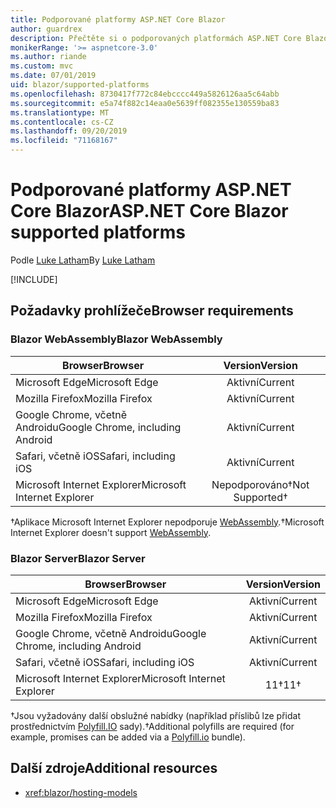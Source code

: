 ```yaml
---
title: Podporované platformy ASP.NET Core Blazor
author: guardrex
description: Přečtěte si o podporovaných platformách ASP.NET Core Blazor.
monikerRange: '>= aspnetcore-3.0'
ms.author: riande
ms.custom: mvc
ms.date: 07/01/2019
uid: blazor/supported-platforms
ms.openlocfilehash: 8730417f772c84ebcccc449a5826126aa5c64abb
ms.sourcegitcommit: e5a74f882c14eaa0e5639ff082355e130559ba83
ms.translationtype: MT
ms.contentlocale: cs-CZ
ms.lasthandoff: 09/20/2019
ms.locfileid: "71168167"
---
```

# <a name="aspnet-core-blazor-supported-platforms"></a><span data-ttu-id="2a175-103">Podporované platformy ASP.NET Core Blazor</span><span class="sxs-lookup"><span data-stu-id="2a175-103">ASP.NET Core Blazor supported platforms</span></span>

<span data-ttu-id="2a175-104">Podle [Luke Latham](https://github.com/guardrex)</span><span class="sxs-lookup"><span data-stu-id="2a175-104">By [Luke Latham](https://github.com/guardrex)</span></span>

[!INCLUDE[](~/includes/blazorwasm-preview-notice.md)]

## <a name="browser-requirements"></a><span data-ttu-id="2a175-105">Požadavky prohlížeče</span><span class="sxs-lookup"><span data-stu-id="2a175-105">Browser requirements</span></span>

### <a name="blazor-webassembly"></a><span data-ttu-id="2a175-106">Blazor WebAssembly</span><span class="sxs-lookup"><span data-stu-id="2a175-106">Blazor WebAssembly</span></span>

| <span data-ttu-id="2a175-107">Browser</span><span class="sxs-lookup"><span data-stu-id="2a175-107">Browser</span></span>                          | <span data-ttu-id="2a175-108">Version</span><span class="sxs-lookup"><span data-stu-id="2a175-108">Version</span></span>               |
| -------------------------------- | :-------------------: |
| <span data-ttu-id="2a175-109">Microsoft Edge</span><span class="sxs-lookup"><span data-stu-id="2a175-109">Microsoft Edge</span></span>                   | <span data-ttu-id="2a175-110">Aktivní</span><span class="sxs-lookup"><span data-stu-id="2a175-110">Current</span></span>               |
| <span data-ttu-id="2a175-111">Mozilla Firefox</span><span class="sxs-lookup"><span data-stu-id="2a175-111">Mozilla Firefox</span></span>                  | <span data-ttu-id="2a175-112">Aktivní</span><span class="sxs-lookup"><span data-stu-id="2a175-112">Current</span></span>               |
| <span data-ttu-id="2a175-113">Google Chrome, včetně Androidu</span><span class="sxs-lookup"><span data-stu-id="2a175-113">Google Chrome, including Android</span></span> | <span data-ttu-id="2a175-114">Aktivní</span><span class="sxs-lookup"><span data-stu-id="2a175-114">Current</span></span>               |
| <span data-ttu-id="2a175-115">Safari, včetně iOS</span><span class="sxs-lookup"><span data-stu-id="2a175-115">Safari, including iOS</span></span>            | <span data-ttu-id="2a175-116">Aktivní</span><span class="sxs-lookup"><span data-stu-id="2a175-116">Current</span></span>               |
| <span data-ttu-id="2a175-117">Microsoft Internet Explorer</span><span class="sxs-lookup"><span data-stu-id="2a175-117">Microsoft Internet Explorer</span></span>      | <span data-ttu-id="2a175-118">Nepodporováno&dagger;</span><span class="sxs-lookup"><span data-stu-id="2a175-118">Not Supported&dagger;</span></span> |

<span data-ttu-id="2a175-119">&dagger;Aplikace Microsoft Internet Explorer nepodporuje [WebAssembly](https://webassembly.org).</span><span class="sxs-lookup"><span data-stu-id="2a175-119">&dagger;Microsoft Internet Explorer doesn't support [WebAssembly](https://webassembly.org).</span></span>

### <a name="blazor-server"></a><span data-ttu-id="2a175-120">Blazor Server</span><span class="sxs-lookup"><span data-stu-id="2a175-120">Blazor Server</span></span>

| <span data-ttu-id="2a175-121">Browser</span><span class="sxs-lookup"><span data-stu-id="2a175-121">Browser</span></span>                          | <span data-ttu-id="2a175-122">Version</span><span class="sxs-lookup"><span data-stu-id="2a175-122">Version</span></span>    |
| -------------------------------- | :--------: |
| <span data-ttu-id="2a175-123">Microsoft Edge</span><span class="sxs-lookup"><span data-stu-id="2a175-123">Microsoft Edge</span></span>                   | <span data-ttu-id="2a175-124">Aktivní</span><span class="sxs-lookup"><span data-stu-id="2a175-124">Current</span></span>    |
| <span data-ttu-id="2a175-125">Mozilla Firefox</span><span class="sxs-lookup"><span data-stu-id="2a175-125">Mozilla Firefox</span></span>                  | <span data-ttu-id="2a175-126">Aktivní</span><span class="sxs-lookup"><span data-stu-id="2a175-126">Current</span></span>    |
| <span data-ttu-id="2a175-127">Google Chrome, včetně Androidu</span><span class="sxs-lookup"><span data-stu-id="2a175-127">Google Chrome, including Android</span></span> | <span data-ttu-id="2a175-128">Aktivní</span><span class="sxs-lookup"><span data-stu-id="2a175-128">Current</span></span>    |
| <span data-ttu-id="2a175-129">Safari, včetně iOS</span><span class="sxs-lookup"><span data-stu-id="2a175-129">Safari, including iOS</span></span>            | <span data-ttu-id="2a175-130">Aktivní</span><span class="sxs-lookup"><span data-stu-id="2a175-130">Current</span></span>    |
| <span data-ttu-id="2a175-131">Microsoft Internet Explorer</span><span class="sxs-lookup"><span data-stu-id="2a175-131">Microsoft Internet Explorer</span></span>      | <span data-ttu-id="2a175-132">11&dagger;</span><span class="sxs-lookup"><span data-stu-id="2a175-132">11&dagger;</span></span> |

<span data-ttu-id="2a175-133">&dagger;Jsou vyžadovány další obslužné nabídky (například příslibů lze přidat prostřednictvím [Polyfill.IO](https://polyfill.io/v3/) sady).</span><span class="sxs-lookup"><span data-stu-id="2a175-133">&dagger;Additional polyfills are required (for example, promises can be added via a [Polyfill.io](https://polyfill.io/v3/) bundle).</span></span>

## <a name="additional-resources"></a><span data-ttu-id="2a175-134">Další zdroje</span><span class="sxs-lookup"><span data-stu-id="2a175-134">Additional resources</span></span>

* <xref:blazor/hosting-models>
